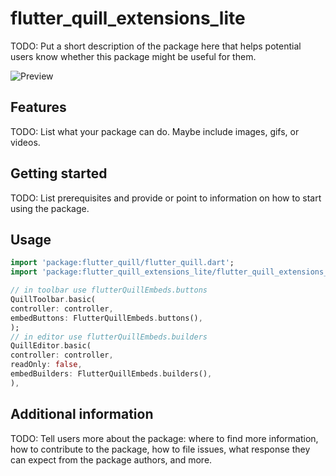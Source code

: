# flutter_quill_extensions_lite

<!--
A Dart package for flutter quill,
-->

TODO: Put a short description of the package here that helps potential users
know whether this package might be useful for them.

![Preview](https://drive.google.com/file/d/19_pBECje8adqJuHEPjb4T-doJY0FDHfX/view?usp=drive_link)


## Features

TODO: List what your package can do. Maybe include images, gifs, or videos.

## Getting started

TODO: List prerequisites and provide or point to information on how to
start using the package.

## Usage

```dart
import 'package:flutter_quill/flutter_quill.dart';
import 'package:flutter_quill_extensions_lite/flutter_quill_extensions_lite.dart';

// in toolbar use flutterQuillEmbeds.buttons
QuillToolbar.basic(
controller: controller,
embedButtons: FlutterQuillEmbeds.buttons(),
);
// in editor use flutterQuillEmbeds.builders
QuillEditor.basic(
controller: controller,
readOnly: false,
embedBuilders: FlutterQuillEmbeds.builders(),
),

```

## Additional information

TODO: Tell users more about the package: where to find more information, how to
contribute to the package, how to file issues, what response they can expect
from the package authors, and more.
